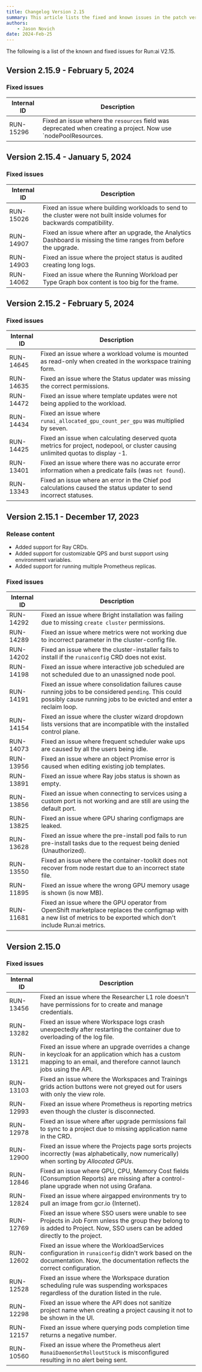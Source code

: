 ```yaml
---
title: Changelog Version 2.15
summary: This article lists the fixed and known issues in the patch versions as well as additional new features that were added in each patch version.
authors:
    - Jason Novich
date: 2024-Feb-25
---
```


The following is a list of the known and fixed issues for Run:ai V2.15.

## Version 2.15.9 - February 5, 2024

### Fixed issues

| Internal ID | Description |
|--|--|
| RUN-15296 | Fixed an issue where the `resources` field was deprecated when creating a project. Now use `nodePoolResources. |

## Version 2.15.4 - January 5, 2024

### Fixed issues

| Internal ID | Description |
|--|--|
| RUN-15026 | Fixed an issue where building workloads to send to the cluster were not built inside volumes for backwards compatibility. |
| RUN-14907 | Fixed an issue where after an upgrade, the Analytics Dashboard is missing the time ranges from before the upgrade.|
| RUN-14903 | Fixed an issue where the project status is audited creating long logs. |
| RUN-14062 | Fixed an issue where the Running Workload per Type Graph box content is too big for the frame. |

## Version 2.15.2 - February 5, 2024

### Fixed issues

| Internal ID | Description |
|--|--|
| RUN-14645 | Fixed an issue where a workload volume is mounted as read-only when created in the workspace training form. |
| RUN-14635 | Fixed an issue where the Status updater was missing the correct permissions. |
| RUN-14472 | Fixed an issue where template updates were not being applied to the workload. |
| RUN-14434 | Fixed an issue where `runai_allocated_gpu_count_per_gpu` was multiplied by seven. |
| RUN-14425 | Fixed an issue when calculating deserved quota metrics for project, nodepool, or cluster causing unlimited quotas to display -1. |
| RUN-13401 | Fixed an issue where there was no accurate error information when a predicate fails (was `not found`). |
| RUN-13343 | Fixed an issue where an error in the Chief pod calculations caused the status updater to send incorrect statuses. |

## Version 2.15.1 - December 17, 2023

### Release content

* <!-- RUN-14193 - Update ray crds in pod-grouper -->Added support for Ray CRDs.

* <!-- RUN-14077 - [runai-cli] allow configuring client burst and QPS -->Added support for customizable QPS and burst support using environment variables.

* <!-- RUN-13968 - Prometheus high availability -- allow changing # of replicas -->Added support for running multiple Prometheus replicas.

### Fixed issues

| Internal ID | Description |
|--|--|
| RUN-14292 | Fixed an issue where Bright installation was failing due to missing `create cluster` permissions. |
| RUN-14289 | Fixed an issue where metrics were not working due to incorrect parameter in the cluster-config file. |
| RUN-14202 | Fixed an issue where the cluster-installer fails to install if the `runaiconfig` CRD does not exist. |
| RUN-14198 | Fixed an issue where interactive job scheduled are not scheduled due to an unassigned node pool. |
| RUN-14191 | Fixed an issue where consolidation failures cause running jobs to be considered `pending`. This could possibly cause running jobs to be evicted and enter a reclaim loop. |
| RUN-14154 | Fixed an issue where the cluster wizard dropdown lists versions that are incompatible with the installed control plane. |
| RUN-14073 | Fixed an issue where frequent scheduler wake ups are caused by all the users being idle. |
| RUN-13956 | Fixed an issue where an object Promise error is caused when editing existing job templates. |
| RUN-13891 | Fixed an issue where Ray jobs status is shown as empty. |
| RUN-13856 | Fixed an issue when connecting to services using a custom port is not working and are still are using the default port. |
| RUN-13825 | Fixed an issue where GPU sharing configmaps are leaked. |
| RUN-13628 | Fixed an issue where the pre-install pod fails to run pre-install tasks due to the request being denied (Unauthorized). |
| RUN-13550 | Fixed an issue where the container-toolkit does not recover from node restart due to an incorrect state file. |
| RUN-11895 | Fixed an issue where the wrong GPU memory usage is shown (is now MB). |
| RUN-11681 | Fixed an issue where the GPU operator from OpenShift marketplace replaces the configmap with a new list of metrics to be exported which don't include Run:ai metrics. |

## Version 2.15.0

### Fixed issues

| Internal ID | Description |
|--|--|
| RUN-13456 | Fixed an issue where the Researcher L1 role doesn't have permissions for to create and manage credentials. |
| RUN-13282 | Fixed an issue where Workspace logs crash unexpectedly after restarting the container due to overloading of the log file. |
| RUN-13121 | Fixed an issue where an upgrade overrides a change in keycloak for an application which has a custom mapping to an email, and therefore cannot launch jobs using the API. |
| RUN-13103 | Fixed an issue where the Workspaces and Trainings grids action buttons were not greyed out for users with only the view role. |
| RUN-12993 | Fixed an issue where Prometheus is reporting metrics even though the cluster is disconnected. |
| RUN-12978 | Fixed an issue where after upgrade permissions fail to sync to a project due to missing application name in the CRD. |
| RUN-12900 | Fixed an issue where the Projects page sorts projects incorrectly (was alphabetically, now numerically) when sorting by *Allocated GPUs*. |
| RUN-12846 | Fixed an issue where GPU, CPU, Memory Cost fields (Consumption Reports) are missing after a control-plane upgrade when not using Grafana. |
| RUN-12824 | Fixed an issue where airgapped environments try to pull an image from gcr.io (Internet).  |
| RUN-12769 | Fixed an issue where SSO users were unable to see Projects in Job Form unless the group they belong to is added to Project. Now, SSO users can be added directly to the project. |
| RUN-12602 | Fixed an issue where the WorkloadServices configuration in `runaiconfig` didn't work based on the documentation. Now, the documentation reflects the correct configuration. |
| RUN-12528 | Fixed an issue where the Workspace duration scheduling rule was suspending workspaces regardless of the duration listed in the rule. |
| RUN-12298 | Fixed an issue where the API does not sanitize project name when creating a project causing it not to be shown in the UI. |
| RUN-12157 | Fixed an issue where querying pods completion time returns a negative number. |
| RUN-10560 | Fixed an issue where the Prometheus alert `RunaiDaemonSetRolloutStuck` is misconfigured resulting in no alert being sent. |
